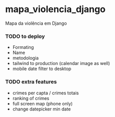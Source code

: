 # mapa_violencia_django
Mapa da violência em Django

### TODO to deploy
- Formating
- Name
- metodologia
- tailwind to production (calendar image as well)
- mobile date filter to desktop

### TODO extra features
- crimes per capta / crimes totais
- ranking of crimes
- full screen map (phone only)
- change datepicker min date